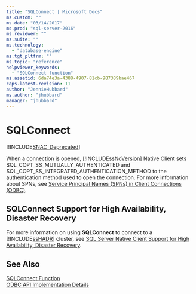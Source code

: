 ```yaml
---
title: "SQLConnect | Microsoft Docs"
ms.custom: ""
ms.date: "03/14/2017"
ms.prod: "sql-server-2016"
ms.reviewer: ""
ms.suite: ""
ms.technology: 
  - "database-engine"
ms.tgt_pltfrm: ""
ms.topic: "reference"
helpviewer_keywords: 
  - "SQLConnect function"
ms.assetid: 6da74e3a-4388-4907-81cb-987389bae467
caps.latest.revision: 11
author: "JennieHubbard"
ms.author: "jhubbard"
manager: "jhubbard"
---
```

# SQLConnect
[!INCLUDE[SNAC_Deprecated](../../includes/snac-deprecated.md)]

  When a connection is opened, [!INCLUDE[ssNoVersion](../../includes/ssnoversion-md.md)] Native Client sets SQL_COPT_SS_MUTUALLY_AUTHENTICATED and SQL_COPT_SS_INTEGRATED_AUTHENTICATION_METHOD to the authentication method used to open the connection. For more information about SPNs, see [Service Principal Names &#40;SPNs&#41; in Client Connections &#40;ODBC&#41;](../../relational-databases/native-client/odbc/service-principal-names-spns-in-client-connections-odbc.md).  
  
## SQLConnect Support for High Availability, Disaster Recovery  
 For more information on using **SQLConnect** to connect to a [!INCLUDE[ssHADR](../../includes/sshadr-md.md)] cluster, see [SQL Server Native Client Support for High Availability, Disaster Recovery](../../relational-databases/native-client/features/sql-server-native-client-support-for-high-availability-disaster-recovery.md).  
  
## See Also  
 [SQLConnect Function](http://go.microsoft.com/fwlink/?LinkId=101541)   
 [ODBC API Implementation Details](../../relational-databases/native-client-odbc-api/odbc-api-implementation-details.md)  
  
  
